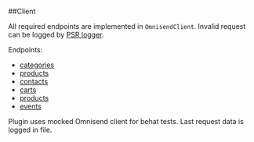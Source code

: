 ##Client

All required endpoints are implemented in ```OmnisendClient```. Invalid request can be logged by [PSR logger](../configuration/logger.md).

Endpoints:

- [categories](categories.md)
- [products](categories.md)
- [contacts](contacts.md)
- [carts](carts.md)
- [products](categories.md)
- [events](events.md)

Plugin uses mocked Omnisend client for behat tests. Last request data is logged in file.
